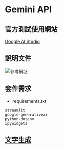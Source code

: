 # Gemini API

## 官方測試使用網站

[Google AI Studio](https://aistudio.google.com/prompts/new_chat)

## 說明文件

![參考網址](https://github.com/googleapis/python-genai?tab=readme-ov-file)

## 套件需求
- requirements.txt

```
streamlit
google-generativeai
python-dotenv
ipywidgets
```

## [文字生成](./text_generation)

